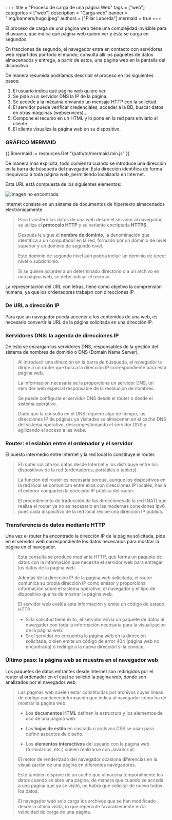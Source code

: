 +++
title = "Proceso de carga de una página Web"
tags = ["web"]
categories = ["web"]
description = "Carga web"
banner = "img/banners/hugo.jpeg"
authors = ["Pilar Laborda"]
mermaid = true
+++

El proceso de carga de una página web tiene una complejidad invisible para el usuario, que indica qué página web quiere ver y ésta se carga en segundos. 

En fracciones de segundo, el navegador entra en contacto con servidores web repartidos por todo el mundo, consulta allí los paquetes de datos almacenados y entrega, a partir de estos, una página web en la pantalla del dispositivo. 

De manera resumida podríamos describir el proceso en los siguientes pasos:

1. El usuario indica qué página web quiere ver.
2. Se pide a un servidor DNS la IP de la página.
3. Se accede a la máquina enviando un mensaje HTTP con la solicitud.
4. El servidor puede verificar credenciales, acceder a la BD, buscar datos en otras máquinas (webservices)...
5. Compone el recurso en un HTML y lo pone en la red para enviarlo al cliente.
6. El cliente visualiza la página web en su dispositivo.


### GRÁFICO MERMAID


{{ $mermaid := resources.Get "/path/to/mermaid.min.js" }}
<script src="{{ $mermaid.RelPermalink }}"></script>
<script>
    window.onload = function() {
        mermaid.init(undefined, ".language-mermaid");
    };
</script>



De manera más explicita, todo comienza cuando se introduce una dirección en la barra de búsqueda del navegador. Esta dirección identifica de forma inequívoca a toda página web, permitiendo localizarla en Internet. 

Esta URL está compuesta de los siguientes elementos:

![Imagen no encontrada](/img/uri.png "URI")

Internet consiste en un sistema de documentos de hipertexto almacenados electrónicamente. 

> Para transferir los datos de una web desde el servidor al navegador, se utiliza el  **protocolo HTTP** y su variante encriptada **HTTPS**.
> 
> Después le sigue el **nombre de dominio**, la denominación que identifica a un computador en la red, formado por un dominio de nivel superior y un dominio de segundo nivel. 
> 
> Este dominio de segundo nivel aún podría incluir un dominio de tercer nivel o subdominio. 
> 
> Si se quiere acceder a un determinado directorio o a un archivo en una página web, se debe indicar el recurso.

La representación del URL con letras, tiene como objetivo la comprensión humana, ya que los ordenadores trabajan con direcciones IP. 

###  De URL a dirección IP

Para que un navegador pueda acceder a los contenidos de una web, es necesario convertir la URL de la página solicitada en una dirección IP. 

###  Servidores DNS: la agenda de direcciones IP

De esto se encargan los servidores DNS, responsables de la gestión del sistema de nombres de dominio o DNS (Domain Name Server).

> Al introducir una dirección en la barra de búsqueda, el navegador la dirige a un router que busca la dirección IP correspondiente para esta página web. 
> 
> La información necesaria se la proporciona un servidor DNS, un servidor web especial responsable de la resolución de nombres. 
> 
> Se puede configurar el servidor DNS desde el router o desde el sistema operativo. 
> 
> Dado que la consulta en el DNS requiere algo de tiempo, las direcciones IP de páginas ya visitadas se almacenan en el caché DNS del sistema operativo, descongestionando el servidor DNS y agilizando el acceso a las webs.

###  Router: el eslabón entre el ordenador y el servidor

El puesto intermedio entre Internet y la red local lo constituye el router. 

> El router solicita los datos desde Internet y los distribuye entre los dispositivos de la red (ordenadores, portátiles o tablets). 
> 
> La función del router es necesaria porque, aunque los dispositivos en la red local se comunican entre ellos con direcciones IP locales, hacia el exterior comparten la dirección IP pública del router. 
> 
> El procedimiento de traducción de las direcciones de la red (NAT) que realiza el router ya no es necesario en las modernas conexiones Ipv6, pues cada dispositivo de la red local recibe una dirección IP pública.

###  Transferencia de datos mediante HTTP

Una vez el router ha encontrado la dirección IP de la página solicitada, pide en el servidor web correspondiente los datos necesarios para mostrar la página en el navegador. 

> Esta consulta se produce mediante HTTP, que forma un paquete de datos con la información que necesita el servidor web para entregar los datos de la página web.
> 
> Además de la dirección IP de la página web solicitada, el router comunica su propia dirección IP como emisor y proporciona información sobre el sistema operativo, el navegador y el tipo de dispositivo que ha de mostrar la página web. 
> 
> El servidor web evalúa esta información y emite un código de estado HTTP. 
> 
> - Si la solicitud tiene éxito, el servidor envía un paquete de datos al navegador con toda la información necesaria para la visualización de la página web.
> - Si el servidor no encuentra la página web en la dirección solicitada, o bien emite un código de error 404 (página web no encontrada) o redirige a la nueva dirección si la conoce.

###  Último paso: la página web se muestra en el navegador web

Los paquetes de datos entrantes desde Internet son redirigidos por el router al ordenador en el cual se solicitó la página web, donde son analizados por el navegador web. 

> Las páginas web suelen estar constituidas por archivos cuyas líneas de código contienen información que indica al navegador cómo ha de mostrar la página web:
> 
>- Los **documentos HTML** definen la estructura y los elementos de uso de una página web.
> 
>- Las **hojas de estilo** en cascada o archivos CSS se usan para definir aspectos de diseño.
> 
>- Los **elementos interactivos** del usuario con la página web (formularios, etc.) suelen realizarse con JavaScript.
> 
> El motor de renderizado del navegador ocasiona diferencias en la visualización de una página en diferentes navegadores. 
> 
> Este también dispone de un caché que almacena temporalmente los datos cuando se abre una página, de manera que cuando se acceda a una página que ya se visitó, no habrá que solicitar de nuevo todos los datos. 
> 
> El navegador web solo carga los archivos que se han modificado desde la última visita, lo que repercute favorablemente en la velocidad de carga de una página.
